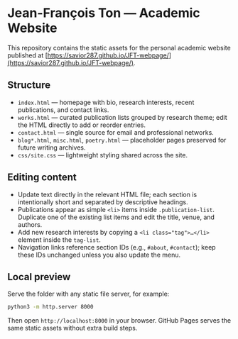 # Jean-François Ton — Academic Website

This repository contains the static assets for the personal academic website published at [https://savior287.github.io/JFT-webpage/](https://savior287.github.io/JFT-webpage/).

## Structure

- `index.html` — homepage with bio, research interests, recent publications, and contact links.
- `works.html` — curated publication lists grouped by research theme; edit the HTML directly to add or reorder entries.
- `contact.html` — single source for email and professional networks.
- `blog*.html`, `misc.html`, `poetry.html` — placeholder pages preserved for future writing archives.
- `css/site.css` — lightweight styling shared across the site.

## Editing content

- Update text directly in the relevant HTML file; each section is intentionally short and separated by descriptive headings.
- Publications appear as simple `<li>` items inside `.publication-list`. Duplicate one of the existing list items and edit the title, venue, and authors.
- Add new research interests by copying a `<li class="tag">…</li>` element inside the `tag-list`.
- Navigation links reference section IDs (e.g., `#about`, `#contact`); keep these IDs unchanged unless you also update the menu.

## Local preview

Serve the folder with any static file server, for example:

```bash
python3 -m http.server 8000
```

Then open `http://localhost:8000` in your browser. GitHub Pages serves the same static assets without extra build steps.
